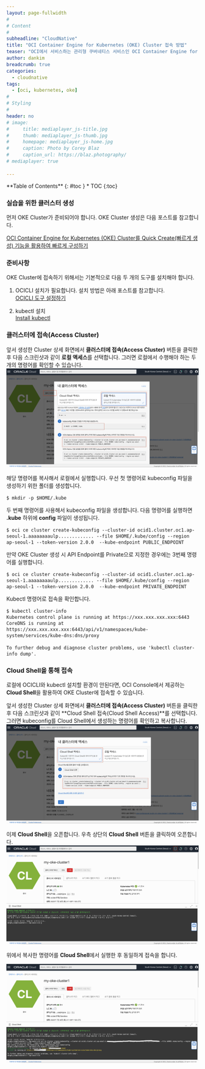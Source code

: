 ```yaml
---
layout: page-fullwidth
#
# Content
#
subheadline: "CloudNative"
title: "OCI Container Engine for Kubernetes (OKE) Cluster 접속 방법"
teaser: "OCI에서 서비스하는 관리형 쿠버네티스 서비스인 OCI Container Engine for Kubernetes (OKE)에 접속하는 방법에 대해서 포스팅합니다."
author: dankim
breadcrumb: true
categories:
  - cloudnative
tags:
  - [oci, kubernetes, oke]
#
# Styling
#
header: no
# image:
#     title: mediaplayer_js-title.jpg
#     thumb: mediaplayer_js-thumb.jpg
#     homepage: mediaplayer_js-home.jpg
#     caption: Photo by Corey Blaz
#     caption_url: https://blaz.photography/
# mediaplayer: true

---
```


<div class="panel radius" markdown="1">
**Table of Contents**
{: #toc }
*  TOC
{:toc}
</div>

### 실습을 위한 클러스터 생성
먼저 OKE Cluster가 준비되어야 합니다. OKE Cluster 생성은 다음 포스트를 참고합니다.

[OCI Container Engine for Kubernetes (OKE) Cluster를 Quick Create(빠르게 생성) 기능을 활용하여 빠르게 구성하기](https://team-okitoki.github.io/cloudnative/quick-create-oke-cluster/)

### 준비사항
OKE Cluster에 접속하기 위해서는 기본적으로 다음 두 개의 도구를 설치해야 합니다.

1. OCICLI 설치가 필요합니다. 설치 방법은 아래 포스트를 참고합니다.  
    [OCICLI 도구 설정하기](https://team-okitoki.github.io/getting-started/ocicli-config/)

2. kubectl 설치  
    [Install kubectl](https://kubernetes.io/docs/tasks/tools/)

### 클러스터에 접속(Access Cluster)
앞서 생성한 Cluster 상세 화면에서 **클러스터에 접속(Access Cluster)** 버튼을 클릭한 후 다음 스크린샷과 같이 **로컬 액세스**를 선택합니다. 그러면 로컬에서 수행해야 하는 두 개의 명령어를 확인할 수 있습니다.
![](/assets/img/cloudnative-security/2022/access-oke-cluster-1.png)

해당 명령어를 복사해서 로컬에서 실행합니다. 우선 첫 명령어로 kubeconfig 파일을 생성하기 위한 폴더를 생성합니다.

```
$ mkdir -p $HOME/.kube
```

두 번째 명령어를 사용해서 kubeconfig 파일을 생성합니다. 다음 명령어를 실행하면 **.kube** 하위에 **config** 파일이 생성됩니다.

```
$ oci ce cluster create-kubeconfig --cluster-id ocid1.cluster.oc1.ap-seoul-1.aaaaaaaaulp............. --file $HOME/.kube/config --region ap-seoul-1 --token-version 2.0.0  --kube-endpoint PUBLIC_ENDPOINT
```

만약 OKE Cluster 생성 시 API Endpoint를 Private으로 지정한 경우에는 3번째 명령어를 실행합니다. 
```
$ oci ce cluster create-kubeconfig --cluster-id ocid1.cluster.oc1.ap-seoul-1.aaaaaaaaulp............. --file $HOME/.kube/config --region ap-seoul-1 --token-version 2.0.0  --kube-endpoint PRIVATE_ENDPOINT
```

Kubectl 명령어로 접속을 확인합니다.

```
$ kubectl cluster-info
Kubernetes control plane is running at https://xxx.xxx.xxx.xxx:6443
CoreDNS is running at https://xxx.xxx.xxx.xxx:6443/api/v1/namespaces/kube-system/services/kube-dns:dns/proxy

To further debug and diagnose cluster problems, use 'kubectl cluster-info dump'.
```

### Cloud Shell을 통해 접속
로컬에 OCICLI와 kubectl 설치할 환경이 안된다면, OCI Console에서 제공하는 **Cloud Shell**을 활용하여 OKE Cluster에 접속할 수 있습니다.

앞서 생성한 Cluster 상세 화면에서 **클러스터에 접속(Access Cluster)** 버튼을 클릭한 후 다음 스크린샷과 같이 **Cloud Shell 접속(Cloud Shell Access)**를 선택합니다. 그러면 kubeconfig를 Cloud Shell에서 생성하는 명령어를 확인하고 복사합니다.
![](/assets/img/cloudnative-security/2022/access-oke-cluster-2.png)

이제 **Cloud Shell**을 오픈합니다. 우측 상단의 **Cloud Shell** 버튼을 클릭하여 오픈합니다.
![](/assets/img/cloudnative-security/2022/access-oke-cluster-3.png)

위에서 복사한 명령어를 **Cloud Shell**에서 실행한 후 동일하게 접속을 합니다.

![](/assets/img/cloudnative-security/2022/access-oke-cluster-4.png)





